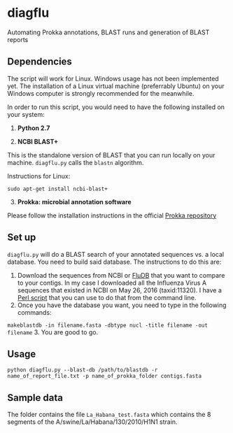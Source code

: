 # diagflu
Automating Prokka annotations, BLAST runs and generation of BLAST reports

## Dependencies

The script will work for Linux. Windows usage has not been implemented yet. The installation of a Linux virtual machine (preferrably Ubuntu) on your Windows computer is strongly recommended for the meanwhile.

In order to run this script, you would need to have the following installed on your system:

1. __Python 2.7__

2. __NCBI BLAST+__
  
  This is the standalone version of BLAST that you can run locally on your machine. `diagflu.py` calls the `blastn` algorithm.

  Instructions for Linux:

  `sudo apt-get install ncbi-blast+`
  
3. __Prokka: microbial annotation software__
  
  Please follow the installation instructions in the official [Prokka repository](https://github.com/tseemann/prokka)
  
## Set up 

`diagflu.py` will do a BLAST search of your annotated sequences vs. a local database. You need to build said database. The instructions to do this are:

1. Download the sequences from NCBI or [FluDB](fludb.org) that you want to compare to your contigs. In my case I downloaded all the Influenza Virus A sequences that existed in NCBI on May 26, 2016 (taxid:11320). I have a [Perl script](https://gist.github.com/ropolomx/1155bf740716d488f83b6f905fc2327d) that you can use to do that from the command line.
2. Once you have the database you want, you need to type in the following commands:

  `makeblastdb -in filename.fasta -dbtype nucl -title filename -out filename`
3. You are good to go.

## Usage

`python diagflu.py --blast-db /path/to/blastdb -r name_of_report_file.txt -p name_of_prokka_folder contigs.fasta`

## Sample data

The folder contains the file `La_Habana_test.fasta` which contains the 8 segments of the A/swine/La/Habana/130/2010/H1N1 strain.
